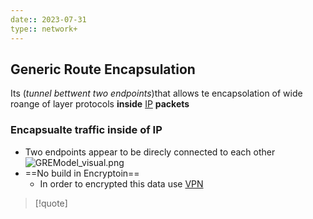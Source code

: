 ```yaml
---
date:: 2023-07-31
type:: network+
---
```

## Generic Route Encapsulation 

Its (*tunnel bettwent two endpoints*)that allows te encapsolation of wide roange of layer protocols 
**inside** [IP](/obisdian_ntoes/notes_obsidian/ZPythonref/DjangoFramework/Network+/Ref_OSI/IP.md) **packets** 


### Encapsualte traffic inside of IP 

- Two endpoints  appear to be direcly connected to each other 
	![GREModel_visual.png](/static/GREModel_visual.png)
- ==No build in Encryptoin==
	- In order to encrypted this data use [VPN](/VPN.md)


>[!quote]